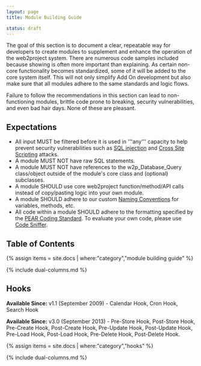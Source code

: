 ```yaml
---
layout: page
title: Module Building Guide

status: draft
---
```


The goal of this section is to document a clear, repeatable way for developers to create modules to supplement and enhance the operation of the web2project system. There are numerous code samples included because showing is often more important than explaining. As certain non-core functionality becomes standardized, some of it will be added to the core system itself. This will not only simplify Add On development but also make sure that all modules adhere to the same standards and logic flows.

Failure to follow the recommendations in this section can lead to non-functioning modules, brittle code prone to breaking, security vulnerabilities, and even bad hair days. None of these are pleasant.

## Expectations

*  All input MUST be filtered before it is used in '''any''' capacity to help prevent security vulnerabilities such as [SQL injection](http://en.wikipedia.org/wiki/SQL_injection) and [Cross Site Scripting](http://en.wikipedia.org/wiki/Cross-site_scripting) attacks.
*  A module MUST NOT have raw SQL statements.
*  A module MUST NOT have references to the w2p_Database_Query class/object outside of the module's core class and (optional) subclasses.
*  A module SHOULD use core web2project function/method/API calls instead of copy/pasting logic into your own module.
*  A module SHOULD adhere to our custom [Naming Conventions](/docs/naming-conventions.html) for variables, methods, etc.
*  All code within a module SHOULD adhere to the formatting specified by the [PEAR Coding Standard](http://pear.php.net/manual/en/standards.php). To evaluate your own code, please use [Code Sniffer](http://pear.php.net/package/PHP_CodeSniffer/).

## Table of Contents

{% assign items = site.docs | where:"category","module building guide" %}

{% include dual-columns.md %}

## Hooks

**Available Since:** v1.1 (September 2009) - Calendar Hook, Cron Hook, Search Hook

**Available Since:** v3.0 (September 2013) - Pre-Store Hook, Post-Store Hook, Pre-Create Hook, Post-Create Hook, Pre-Update Hook, Post-Update Hook, Pre-Load Hook, Post-Load Hook, Pre-Delete Hook, Post-Delete Hook.

{% assign items = site.docs | where:"category","hooks" %}

{% include dual-columns.md %}